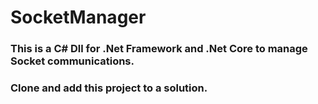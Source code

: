 # SocketManager

### This is a C# Dll for .Net Framework and .Net Core to manage Socket communications.
### Clone and add this project to a solution.
